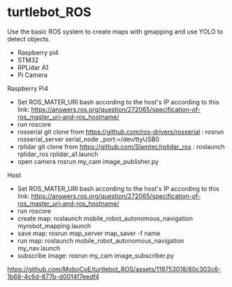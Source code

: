 # turtlebot_ROS
Use the basic ROS system to create maps with gmapping and use YOLO to detect objects.

- Raspberry pi4
- STM32
- RPLidar A1
- Pi Camera

Raspberry Pi4
- Set ROS_MATER_URI bash according to the host's IP according to this link: https://answers.ros.org/question/272065/specification-of-ros_master_uri-and-ros_hostname/
- run roscore
- rosserial
git clone from https://github.com/ros-drivers/rosserial
: rosrun rosserial_server serial_node _port:=/dev/ttyUSB0
- rplidar
git clone from https://github.com/Slamtec/rplidar_ros
: roslaunch rplidar_ros rplidar_a1.launch
- open camera
rosrun my_cam image_publisher.py

Host
- Set ROS_MATER_URI bash according to the host's IP according to this link: https://answers.ros.org/question/272065/specification-of-ros_master_uri-and-ros_hostname/
- run roscore
- create map: roslaunch mobile_robot_autonomous_navigation myrobot_mapping.launch
- save map: rosrun map_server map_saver -f name
- run map: roslaunch mobile_robot_autonomous_navigation my_nav.launch
- subscribe image: rosrun my_cam image_subscriber.py

https://github.com/MoboCoE/turtlebot_ROS/assets/119753018/80c303c6-1b68-4c6d-877b-d0014f7eedf4
